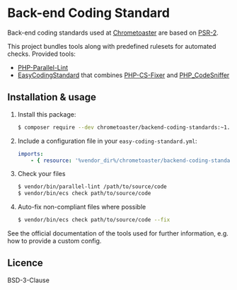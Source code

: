 # Back-end Coding Standard

Back-end coding standards used at [Chrometoaster](https://www.chrometoaster.com) are based on [PSR-2](http://www.php-fig.org/psr/psr-2/).

This project bundles tools along with predefined rulesets for automated checks.
Provided tools:

* [PHP-Parallel-Lint](https://github.com/JakubOnderka/PHP-Parallel-Lint)
* [EasyCodingStandard](https://github.com/Symplify/EasyCodingStandard) that combines [PHP-CS-Fixer](https://github.com/FriendsOfPHP/PHP-CS-Fixer) and [PHP_CodeSniffer](https://github.com/squizlabs/PHP_CodeSniffer)


## Installation & usage

1. Install this package:

    ```bash
    $ composer require --dev chrometoaster/backend-coding-standards:~1.0
    ```
    
2. Include a configuration file in your `easy-coding-standard.yml`:

    ```yml
    imports:
        - { resource: '%vendor_dir%/chrometoaster/backend-coding-standards/config/chrometoaster.yml' }
    ```

3. Check your files

   ```bash
   $ vendor/bin/parallel-lint /path/to/source/code
   $ vendor/bin/ecs check path/to/source/code
   ```

4. Auto-fix non-compliant files where possible 

   ```bash
   $ vendor/bin/ecs check path/to/source/code --fix
   ```

See the official documentation of the tools used for further information, e.g. how to provide a custom config.


## Licence

BSD-3-Clause
